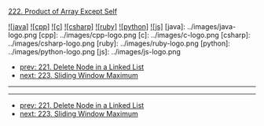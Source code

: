 [222. Product of Array Except Self](https://leetcode.com/problems/product-of-array-except-self/)

[![java]](../java/222-product-of-array-except-self.md)
[![cpp]](../cpp/222-product-of-array-except-self.md)
[![c]](../c/222-product-of-array-except-self.md)
[![csharp]](../csharp/222-product-of-array-except-self.md)
[![ruby]](../ruby/222-product-of-array-except-self.md)
[![python]](../python/222-product-of-array-except-self.md)
[![js]](../js/222-product-of-array-except-self.md)
[java]: ../images/java-logo.png
[cpp]: ../images/cpp-logo.png
[c]: ../images/c-logo.png
[csharp]: ../images/csharp-logo.png
[ruby]: ../images/ruby-logo.png
[python]: ../images/python-logo.png
[js]: ../images/js-logo.png

- [prev: 221. Delete Node in a Linked List](221-delete-node-in-a-linked-list.md)
- [next: 223. Sliding Window Maximum](223-sliding-window-maximum.md)

---


---

- [prev: 221. Delete Node in a Linked List](221-delete-node-in-a-linked-list.md)
- [next: 223. Sliding Window Maximum](223-sliding-window-maximum.md)
